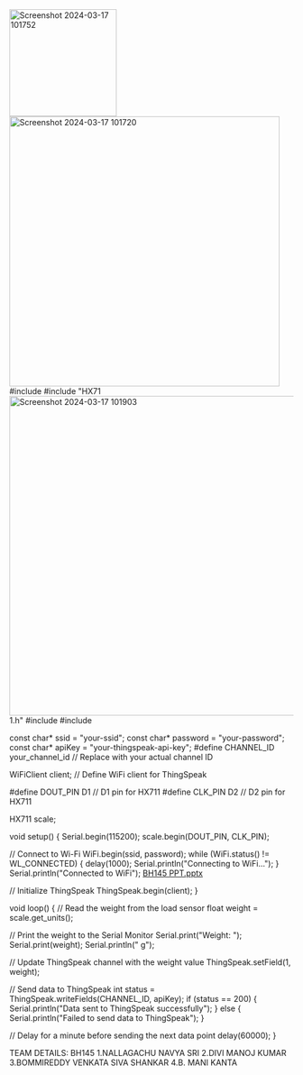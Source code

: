<img width="190" alt="Screenshot 2024-03-17 101752" src="https://github.com/Manojdivi/BH145/assets/152006631/9555de49-0a76-478d-aef2-8fb8d6f3d445">
<img width="479" alt="Screenshot 2024-03-17 101720" src="https://github.com/Manojdivi/BH145/assets/152006631/59d15074-6ace-4ce9-9c35-c69e211f5a5a">
#include <Wire.h>
#include "HX71<img width="567" alt="Screenshot 2024-03-17 101903" src="https://github.com/Manojdivi/BH145/assets/152006631/43aadae8-f82f-46df-8257-e1c41a4beaca">
1.h"
#include <ESP8266WiFi.h>
#include <ThingSpeak.h>

const char* ssid = "your-ssid";
const char* password = "your-password";
const char* apiKey = "your-thingspeak-api-key";
#define CHANNEL_ID your_channel_id  // Replace with your actual channel ID

WiFiClient client;  // Define WiFi client for ThingSpeak

#define DOUT_PIN D1  // D1 pin for HX711
#define CLK_PIN D2   // D2 pin for HX711

HX711 scale;

void setup() {
  Serial.begin(115200);
  scale.begin(DOUT_PIN, CLK_PIN);
  
  // Connect to Wi-Fi
  WiFi.begin(ssid, password);
  while (WiFi.status() != WL_CONNECTED) {
    delay(1000);
    Serial.println("Connecting to WiFi...");
  }
  Serial.println("Connected to WiFi");
[BH145 PPT.pptx](https://github.com/Manojdivi/BH145/files/14626402/BH145.PPT.pptx)

  // Initialize ThingSpeak
  ThingSpeak.begin(client);
}

void loop() {
  // Read the weight from the load sensor
  float weight = scale.get_units();

  // Print the weight to the Serial Monitor
  Serial.print("Weight: ");
  Serial.print(weight);
  Serial.println(" g");

  // Update ThingSpeak channel with the weight value
  ThingSpeak.setField(1, weight);

  // Send data to ThingSpeak
  int status = ThingSpeak.writeFields(CHANNEL_ID, apiKey);
  if (status == 200) {
    Serial.println("Data sent to ThingSpeak successfully");
  } else {
    Serial.println("Failed to send data to ThingSpeak");
  }

  // Delay for a minute before sending the next data point
  delay(60000);
}





TEAM DETAILS: BH145
1.NALLAGACHU NAVYA SRI
2.DIVI MANOJ KUMAR
3.BOMMIREDDY VENKATA SIVA SHANKAR
4.B. MANI KANTA
